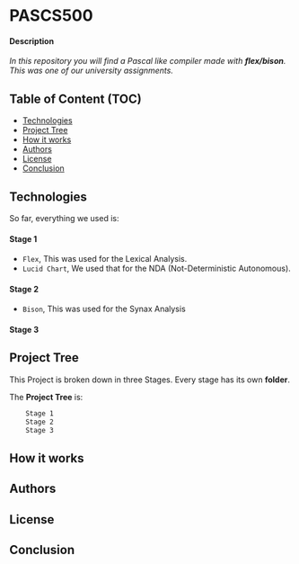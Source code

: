 # PASCS500

#### Description
*In this repository you will find a Pascal like compiler made with **flex/bison**. This was one of our university assignments.*

## Table of Content (TOC)

- [Technologies](#technologies)
- [Project Tree](#project-tree)
- [How it works](#how-it-works)
- [Authors](#authors)
- [License](#license)
- [Conclusion](#conclusion)

## Technologies

So far, everything we used is:

#### Stage 1
- `Flex`, This was used for the Lexical Analysis.
- `Lucid Chart`, We used that for the NDA (Not-Deterministic Autonomous).

#### Stage 2

- `Bison`, This was used for the Synax Analysis

#### Stage 3

## Project Tree

This Project is broken down in three Stages. Every stage has its own **folder**. 

The **Project Tree** is: 

```bash
    Stage 1
    Stage 2
    Stage 3
```

## How it works

## Authors

## License

## Conclusion
